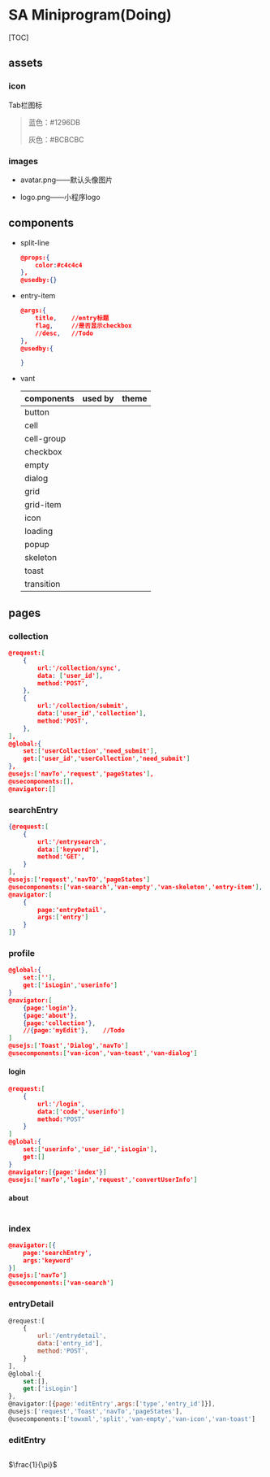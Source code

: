 # SA Miniprogram(Doing)

[TOC]

## assets

### icon

Tab栏图标

> 蓝色：#1296DB
> 
> 灰色：#BCBCBC

### images

+ avatar.png——默认头像图片

+ logo.png——小程序logo

## components

+ split-line
  
  ```json
  @props:{
      color:#c4c4c4
  },
  @usedby:{}
  ```

+ entry-item
  
  ```json
  @args:{
      title,    //entry标题
      flag,     //是否显示checkbox
      //desc,   //Todo
  },
  @usedby:{
  
  }
  ```

+ vant
  
  | components | used by | theme |
  | ---------- | ------- | ----- |
  | button     |         |       |
  | cell       |         |       |
  | cell-group |         |       |
  | checkbox   |         |       |
  | empty      |         |       |
  | dialog     |         |       |
  | grid       |         |       |
  | grid-item  |         |       |
  | icon       |         |       |
  | loading    |         |       |
  | popup      |         |       |
  | skeleton   |         |       |
  | toast      |         |       |
  | transition |         |       |

## pages

### collection

```json
@request:[
    {
        url:'/collection/sync',
        data: ['user_id'],
        method:'POST',
    },
    {
        url:'/collection/submit',
        data:['user_id','collection'],
        method:'POST',
    },
],
@global:{
    set:['userCollection','need_submit'],
    get:['user_id','userCollection','need_submit']
},
@usejs:['navTo','request','pageStates'],
@usecomponents:[],
@navigator:[]
```

### searchEntry

```json
{@request:[
    {
        url:'/entrysearch',
        data:['keyword'],
        method:'GET',
    }
],
@usejs:['request','navTO','pageStates']
@usecomponents:['van-search','van-empty','van-skeleton','entry-item'],
@navigator:[
    {
        page:'entryDetail',
        args:['entry']
    }
]}
```

### profile

```json
@global:{
    set:[''],
    get:['isLogin','userinfo']
}
@navigator:[
    {page:'login'},
    {page:'about'},
    {page:'collection'},
    //{page:'myEdit'},    //Todo
]
@usejs:['Toast','Dialog','navTo']
@usecomponents:['van-icon','van-toast','van-dialog']
```

#### login

```json
@request:[
    {
        url:'/login',
        data:['code','userinfo']
        method:"POST"
    }
]
@global:{
    set:['userinfo','user_id','isLogin'],
    get:[]
}
@navigator:[{page:'index'}]
@usejs:['navTo','login','request','convertUserInfo']
```

#### about

```json

```

### index

```json
@navigator:[{
    page:'searchEntry',
    args:'keyword'
}]
@usejs:['navTo']
@usecomponents:['van-search']
```

### entryDetail

```js
@request:[
    {
        url:'/entrydetail',
        data:['entry_id'],
        method:'POST',
    }
],
@global:{
    set:[],
    get:['isLogin']
},
@navigator:[{page:'editEntry',args:['type','entry_id']}],
@usejs:['request','Toast','navTo','pageStates'],
@usecomponents:['towxml','split','van-empty','van-icon','van-toast']
```

### editEntry

```json

```
$\frac{1}{\pi}$





